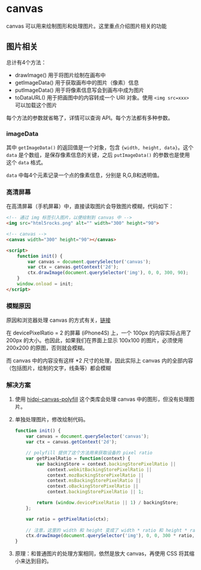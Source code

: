 # canvas

canvas 可以用来绘制图形和处理图片。这里重点介绍图片相关的功能

## 图片相关

总计有4个方法：

* drawImage() 用于将图片绘制在画布中
* getImageData() 用于获取画布中的图片（像素）信息
* putImageData() 用于将像素信息写会到画布中成为图片
* toDataURL() 用于把画图中的内容转成一个 URI 对象。使用 `<img src=xxx>` 可以加载这个图片

每个方法的参数就省略了，详情可以查询 API。每个方法都有多种参数。

### imageData

其中 `getImageData()` 的返回值是一个对象，包含 `{width, height, data}`。这个 `data` 是个数组，是保存像素信息的关键，之后 `putImageData()` 的参数也是使用这个 `data` 格式。

`data` 中每4个元素记录一个点的像素信息，分别是 R,G,B和透明值。

### 高清屏幕

在高清屏幕（手机屏幕）中，直接读取图片会导致图片模糊，代码如下：

```html
<!-- 通过 img 标签引入图片，以便绘制到 canvas 中 -->
<img src="html5rocks.png" alt="" width="300" height="90">

<!-- canvas -->
<canvas width="300" height="90"></canvas>

<script>
    function init() {
        var canvas = document.querySelector('canvas');
        var ctx = canvas.getContext('2d');
        ctx.drawImage(document.querySelector('img'), 0, 0, 300, 90);
    }
    window.onload = init;
</script>
```

### 模糊原因

原因和浏览器处理 canvas 的方式有关，[链接](https://www.html5rocks.com/en/tutorials/canvas/hidpi/)

在 devicePixelRatio = 2 的屏幕 (iPhone4S) 上，一个 100px 的内容实际占用了 200px 的大小。也因此，如果我们在界面上显示 100x100 的图片，必须使用 200x200 的原图，否则就会模糊。

而 canvas 中的内容没有这样 \*2 尺寸的处理，因此实际上 canvas 内的全部内容（包括图片，绘制的文字，线条等）都会模糊

### 解决方案

1. 使用 [hidpi-canvas-polyfill](https://github.com/jondavidjohn/hidpi-canvas-polyfill) 这个类库会处理 canvas 中的图形，但没有处理图片。
2. 单独处理图片，修改绘制代码。

    ```javascript
    function init() {
        var canvas = document.querySelector('canvas');
        var ctx = canvas.getContext('2d');

        // polyfill 提供了这个方法用来获取设备的 pixel ratio
        var getPixelRatio = function(context) {
            var backingStore = context.backingStorePixelRatio ||
                context.webkitBackingStorePixelRatio ||
                context.mozBackingStorePixelRatio ||
                context.msBackingStorePixelRatio ||
                context.oBackingStorePixelRatio ||
                context.backingStorePixelRatio || 1;

            return (window.devicePixelRatio || 1) / backingStore;
        };

        var ratio = getPixelRatio(ctx);
        
        // 注意，这里的 width 和 height 变成了 width * ratio 和 height * ratio
        ctx.drawImage(document.querySelector('img'), 0, 0, 300 * ratio, 90 * ratio);
    }
    ```

3. 原理：和普通图片的处理方案相同，依然是放大 canvas，再使用 CSS 将其缩小来达到目的。
